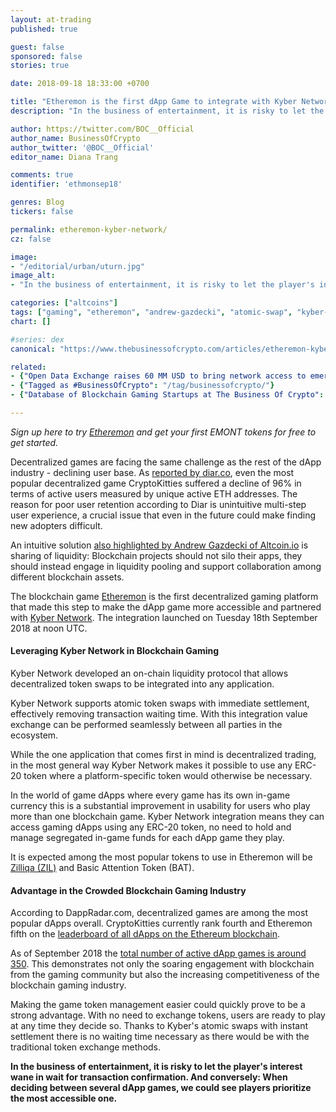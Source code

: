 ```yaml
---
layout: at-trading
published: true

guest: false
sponsored: false
stories: true

date: 2018-09-18 18:33:00 +0700

title: "Etheremon is the first dApp Game to integrate with Kyber Network’s liquidity protocol"
description: "In the business of entertainment, it is risky to let the player's interest wane in wait for transaction confirmation."

author: https://twitter.com/BOC__Official
author_name: BusinessOfCrypto
author_twitter: '@BOC__Official'
editor_name: Diana Trang

comments: true
identifier: 'ethmonsep18'

genres: Blog
tickers: false

permalink: etheremon-kyber-network/
cz: false

image:
- "/editorial/urban/uturn.jpg"
image_alt:
- "In the business of entertainment, it is risky to let the player's interest wane in wait for transaction confirmation."

categories: ["altcoins"]
tags: ["gaming", "etheremon", "andrew-gazdecki", "atomic-swap", "kyber-network", "blockchain-game",  "business-of-crypto"]
chart: []

#series: dex
canonical: "https://www.thebusinessofcrypto.com/articles/etheremon-kyber-network/"

related:
- {"Open Data Exchange raises 60 MM USD to bring network access to emerging markets, focus will likely by on blockchain gaming and entertainment": "/press/open-data-echange-token-sale/"}
- {"Tagged as #BusinessOfCrypto": "/tag/businessofcrypto/"}
- {"Database of Blockchain Gaming Startups at The Business Of Crypto": "/blockchain-tech-companies/"}

---
```


*Sign up here to try [Etheremon](https://www.etheremon.com/sign-in?code=e234281) and get your first EMONT tokens for free to get started.*

Decentralized games are facing the same challenge as the rest of the dApp industry - declining user base. As [reported by diar.co](http://diar.co/decentralized-apps-facing-half-life-after-peak/), even the most popular decentralized game CryptoKitties suffered a decline of 96% in terms of active users measured by unique active ETH addresses. The reason for poor user retention according to Diar is unintuitive multi-step user experience, a crucial issue that even in the future could make finding new adopters difficult.

An intuitive solution [also highlighted by Andrew Gazdecki of Altcoin.io](https://www.altcointrading.net/interview-andrew-gazdecki/) is sharing of liquidity: Blockchain projects should not silo their apps, they should instead engage in liquidity pooling and support collaboration among different blockchain assets.

The blockchain game [Etheremon](https://www.thebusinessofcrypto.com/company/etheremon/) is the first decentralized gaming platform that made this step to make the dApp game more accessible and partnered with [Kyber Network](https://kyber.network/). The integration launched on Tuesday 18th September 2018 at noon UTC.

#### Leveraging Kyber Network in Blockchain Gaming

Kyber Network developed an on-chain liquidity protocol that allows decentralized token swaps to be integrated into any application.

Kyber Network supports atomic token swaps with immediate settlement, effectively removing transaction waiting time. With this integration value exchange can be performed seamlessly between all parties in the ecosystem.

While the one application that comes first in mind is decentralized trading, in the most general way Kyber Network makes it possible to use any ERC-20 token where a platform-specific token would otherwise be necessary.

In the world of game dApps where every game has its own in-game currency this is a substantial improvement in usability for users who play more than one blockchain game.  Kyber Network integration means they can access gaming dApps using any ERC-20 token, no need to hold and manage segregated in-game funds for each dApp game they play.

It is expected among the most popular tokens to use in Etheremon will be [Zilliqa (ZIL)](https://www.thebusinessofcrypto.com/company/zilliqa/) and Basic Attention Token (BAT).

#### Advantage in the Crowded Blockchain Gaming Industry

According to DappRadar.com, decentralized games are among the most popular dApps overall. CryptoKitties currently rank fourth and Etheremon fifth on the [leaderboard of all dApps on the Ethereum blockchain](https://dappradar.com/dapps).

As of September 2018 the [total number of active dApp games is around 350](https://dappradar.com/category/games). This demonstrates not only the soaring engagement with blockchain from the gaming community but also the increasing competitiveness of the blockchain gaming industry.

Making the game token management easier could quickly prove to be a strong advantage. With no need to exchange tokens, users are ready to play at any time they decide so. Thanks to Kyber's atomic swaps with instant settlement there is no waiting time necessary as there would be with the traditional token exchange methods.

**In the business of entertainment, it is risky to let the player's interest wane in wait for transaction confirmation. And conversely: When deciding between several dApp games, we could see players prioritize the most accessible one.**
